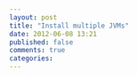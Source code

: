 ```yaml
---
layout: post
title: "Install multiple JVMs"
date: 2012-06-08 13:21
published: false
comments: true
categories: 
---
```

